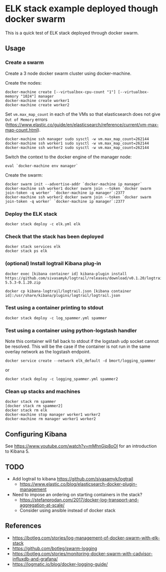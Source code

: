 # ELK stack example deployed though docker swarm

This is a quick test of ELK stack deployed through docker swarm.

## Usage

### Create a swarm

Create a 3 node docker swarm cluster using docker-machine.

Create the nodes:

```shell
docker-machine create [--virtualbox-cpu-count "1"] [--virtualbox-memory "1024"] manager
docker-machine create worker1
docker-machine create worker2
```

Set `vm.max_map_count` in each of the VMs so that elasticsearch does not give 
`Out of Memory` errors (<https://www.elastic.co/guide/en/elasticsearch/reference/current/vm-max-map-count.html>). 


```shell
docker-machine ssh manager sudo sysctl -w vm.max_map_count=262144
docker-machine ssh worker1 sudo sysctl -w vm.max_map_count=262144
docker-machine ssh worker2 sudo sysctl -w vm.max_map_count=262144
```

Switch the context to the docker engine of the manager node:

```shell
eval `docker-machine env manager`
```

Create the swarm:

```shell
docker swarm init --advertise-addr `docker-machine ip manager`
docker-machine ssh worker1 docker swarm join --token `docker swarm join-token -q worker` `docker-machine ip manager`:2377
docker-machine ssh worker2 docker swarm join --token `docker swarm join-token -q worker` `docker-machine ip manager`:2377
```

### Deploy the ELK stack

```shell
docker stack deploy -c elk.yml elk
```

### Check that the stack has been deployed

```shell
docker stack services elk
docker stack ps elk
```

### (optional) Install logtrail Kibana plug-in

```shell
docker exec [kibana container id] kibana-plugin install https://github.com/sivasamyk/logtrail/releases/download/v0.1.20/logtrail-5.5.3-0.1.20.zip
```

```shell
docker cp kibana-logtrail/logtrail.json [kibana container id]:/usr/share/kibana/plugins/logtrail/logtrail.json
```



### Test using a container printing to stdout

```shell
docker stack deploy -c log_spammer.yml spammer
```

### Test using a container using python-logstash handler

Note this container will fall back to stdout if the logstash udp socket cannot
be resolved. This will be the case if the container is not run in the same
overlay network as the logstash endpoint.

```shell
docker service create --network elk_default -d bmort/logging_spammer
```

or 

```shell
docker stack deploy -c logging_spammer.yml spammer2
```

### Clean up stacks and machines

```shell
docker stack rm spammer
[docker stack rm spammer2]
docker stack rm elk
docker-machine stop manager worker1 worker2
docker-machine rm manager worker1 worker2
```

## Configuring Kibana

See <https://www.youtube.com/watch?v=mMhnGjp8oOI> for an introduction to 
Kibana 5.

## TODO

- Add logtrail to kibana <https://github.com/sivasamyk/logtrail>
  - <https://www.elastic.co/blog/elasticsearch-docker-plugin-management>
- Need to impose an ordering on starting containers in the stack?
  - <https://stefanprodan.com/2017/docker-log-transport-and-aggregation-at-scale/>
  - Consider using ansible instead of docker stack

## References

- <https://botleg.com/stories/log-management-of-docker-swarm-with-elk-stack>
- <https://github.com/botleg/swarm-logging>
- <https://botleg.com/stories/monitoring-docker-swarm-with-cadvisor-influxdb-and-grafana/>
- <https://logmatic.io/blog/docker-logging-guide/>
